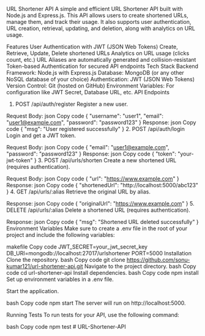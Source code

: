 URL Shortener API
A simple and efficient URL Shortener API built with Node.js and Express.js. This API allows users to create shortened URLs, manage them, and track their usage. It also supports user authentication, URL creation, retrieval, updating, and deletion, along with analytics on URL usage.

Features
User Authentication with JWT (JSON Web Tokens)
Create, Retrieve, Update, Delete shortened URLs
Analytics on URL usage (clicks count, etc.)
URL Aliases are automatically generated and collision-resistant
Token-based Authentication for secured API endpoints
Tech Stack
Backend Framework: Node.js with Express.js
Database: MongoDB (or any other NoSQL database of your choice)
Authentication: JWT (JSON Web Tokens)
Version Control: Git (hosted on GitHub)
Environment Variables: For configuration like JWT Secret, Database URL, etc.
API Endpoints
1. POST /api/auth/register
Register a new user.

Request Body:
json
Copy code
{
  "username": "user1",
  "email": "user1@example.com",
  "password": "password123"
}
Response:
json
Copy code
{
  "msg": "User registered successfully"
}
2. POST /api/auth/login
Login and get a JWT token.

Request Body:
json
Copy code
{
  "email": "user1@example.com",
  "password": "password123"
}
Response:
json
Copy code
{
  "token": "your-jwt-token"
}
3. POST /api/urls/shorten
Create a new shortened URL (requires authentication).

Request Body:
json
Copy code
{
  "url": "https://www.example.com"
}
Response:
json
Copy code
{
  "shortenedUrl": "http://localhost:5000/abc123"
}
4. GET /api/urls/:alias
Retrieve the original URL by alias.

Response:
json
Copy code
{
  "originalUrl": "https://www.example.com"
}
5. DELETE /api/urls/:alias
Delete a shortened URL (requires authentication).

Response:
json
Copy code
{
  "msg": "Shortened URL deleted successfully"
}
Environment Variables
Make sure to create a .env file in the root of your project and include the following variables:

makefile
Copy code
JWT_SECRET=your_jwt_secret_key
DB_URI=mongodb://localhost:27017/urlshortener
PORT=5000
Installation
Clone the repository.
bash
Copy code
git clone https://github.com/sonu-kumar121/url-shortener-api.git
Navigate to the project directory.
bash
Copy code
cd url-shortener-api
Install dependencies.
bash
Copy code
npm install
Set up environment variables in a .env file.

Start the application.

bash
Copy code
npm start
The server will run on http://localhost:5000.

Running Tests
To run tests for your API, use the following command:

bash
Copy code
npm test
#   U R L - S h o r t e n e r - A P I  
 